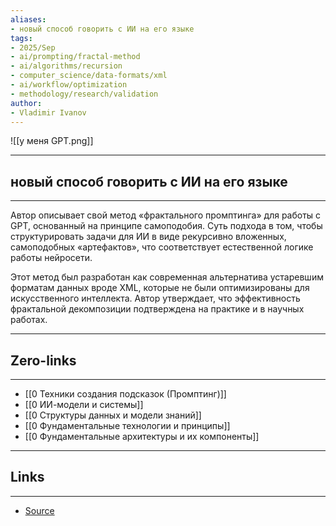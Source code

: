```yaml
---
aliases: 
- новый способ говорить с ИИ на его языке
tags:
- 2025/Sep
- ai/prompting/fractal-method
- ai/algorithms/recursion
- computer_science/data-formats/xml
- ai/workflow/optimization
- methodology/research/validation
author:
- Vladimir Ivanov
---
```

![[у меня GPT.png]]

-----
##  новый способ говорить с ИИ на его языке
-----
Автор описывает свой метод «фрактального промптинга» для работы с GPT, основанный на принципе самоподобия. Суть подхода в том, чтобы структурировать задачи для ИИ в виде рекурсивно вложенных, самоподобных «артефактов», что соответствует естественной логике работы нейросети. 

Этот метод был разработан как современная альтернатива устаревшим форматам данных вроде XML, которые не были оптимизированы для искусственного интеллекта. Автор утверждает, что эффективность фрактальной декомпозиции подтверждена на практике и в научных работах.

---
## Zero-links
---
- [[0 Техники создания подсказок (Промптинг)]]
- [[0 ИИ-модели и системы]]
- [[0 Структуры данных и модели знаний]]
- [[0 Фундаментальные технологии и принципы]]
- [[0 Фундаментальные архитектуры и их компоненты]]

---
## Links
---
- [Source](https://t.me/turboproject/2091)